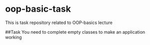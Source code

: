 # oop-basic-task
This is task repository related to OOP-basics lecture

##Task
You need to complete empty classes to make an application working